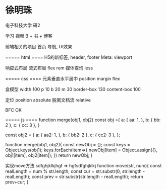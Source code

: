 # 徐明珠 
电子科技大学 研2

学习  视频 B + 书 + 博客

前端相关的项目
首页
导航, UI效果

===== html ====
H5的新标签, header, footer
Meta: viewport

响应式布局
流式布局 flex rem 媒体查询 less

===== css ====
元素垂直水平居中
position
margin
flex

盒模型
width 100 p 10 b 20 m 30
border-box 130
content-box 100

定位
position
absolute 脱离文档流
relative 

BFC OK

===== js ====
function merge(obj1, obj2)
const obj ={
    a: {
      aa: 1,
    },
    b: { bb: 2 },
    c: { cc: 3 },
  }

const obj2 = {
  a: {
    aa2: 1,
  },
  b: { bb2: 2 },
  c: { cc2: 3 },
};

function merge(obj1, obj2){
    const newObj = {};
    const keys = Object.keys(obj1);
    keys.forEach(item=>{
        newObj[item] = Object.assign({}, obj1[item], obj2[item]);
    })
    return newObj;
}

实现move方法
sdfghjklkjhgf => hgfsdfghjklkj
function move(str, num){
    const realLength = num % str.length;
    const cur = str.substr(0, str.length - realLength);
    const prev = str.substr(str.length - realLength);
    return prev+cur;
}
